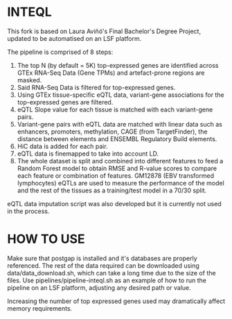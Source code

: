 # INTEQL

This fork is based on Laura Aviñó's Final Bachelor's Degree Project, updated to be automatised on an LSF platform.

The pipeline is comprised of 8 steps:
1) The top N (by default = 5K) top-expressed genes are identified across GTEx RNA-Seq Data (Gene TPMs) and artefact-prone regions are masked.
2) Said RNA-Seq Data is filtered for top-expressed genes.
3) Using GTEx tissue-specific eQTL data, variant-gene associations for the top-expressed genes are filtered.
4) eQTL Slope value for each tissue is matched with each variant-gene pairs.
5) Variant-gene pairs with eQTL data are matched with linear data such as enhancers, promoters, methylation, CAGE (from TargetFinder), the distance between elements and ENSEMBL Regulatory Build elements.
6) HiC data is added for each pair.
7) eQTL data is finemapped to take into account LD.
8) The whole dataset is split and combined into different features to feed a Random Forest model to obtain RMSE and R-value scores to compare each feature or combination of features. GM12878 (EBV transformed lymphocytes) eQTLs are used to measure the performance of the model and the rest of the tissues as a training/test model in a 70/30 split.

eQTL data imputation script was also developed but it is currently not used in the process.

# HOW TO USE

Make sure that postgap is installed and it's databases are properly referenced. 
The rest of the data required can be downloaded using data/data_download.sh, which can take a long time due to the size of the files.
Use pipelines/pipeline-inteql.sh as an example of how to run the pipeline on an LSF platform, adjusting any desired path or value.

Increasing the number of top expressed genes used may dramatically affect memory requirements. 
